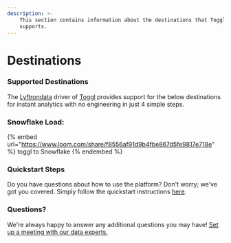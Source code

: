 ```yaml
---
description: >-
    This section contains information about the destinations that Toggl
    supports.
---
```


# Destinations

### Supported Destinations

The [Lyftrondata](https://www.lyftrondata.com/) driver of [Toggl](https://www.lyftrondata.com/integration/business-analytics/toggl/) provides support for the below destinations for instant analytics with no engineering in just 4 simple steps.

### Snowflake Load:

{% embed url="https://www.loom.com/share/f8556af91d9b4fbe867d5fe9817e718e" %}
toggl to Snowflake
{% endembed %}

### Quickstart Steps

Do you have questions about how to use the platform? Don't worry; we've got you covered. Simply follow the quickstart instructions [here](README.md).

### Questions? <a href="#questions" id="questions"></a>

We're always happy to answer any additional questions you may have! [Set up a meeting with our data experts.](https://www.lyftrondata.com/book-a-meeting/)
